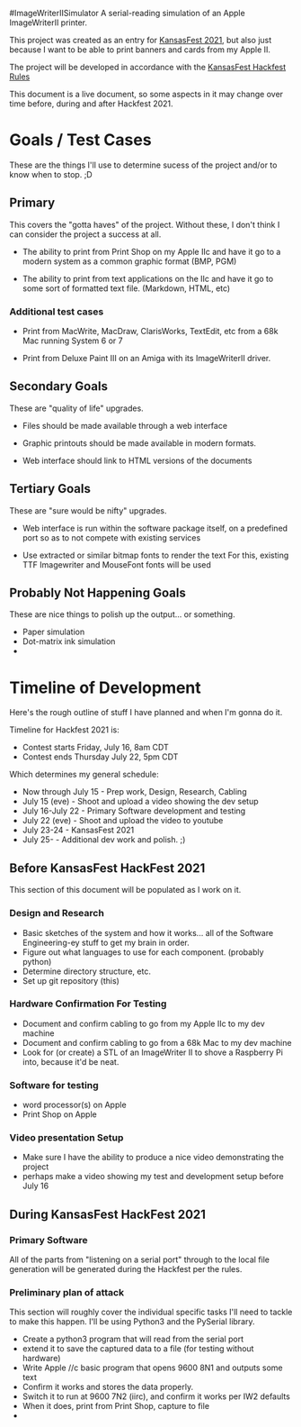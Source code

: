 #ImageWriterIISimulator
A serial-reading simulation of an Apple ImageWriterII printer.

This project was created as an entry for
[KansasFest 2021](https://www.kansasfest.org/), but also just
because I want to be able to print banners and cards from my Apple II.

The project will be developed in accordance with the 
[KansasFest Hackfest Rules](https://www.kansasfest.org/hackfest-rules/)

This document is a live document, so some aspects in it may change over
time before, during and after Hackfest 2021.


# Goals / Test Cases

These are the things I'll use to determine sucess of the project and/or
to know when to stop. ;D

## Primary

This covers the "gotta haves" of the project. Without these, I don't
think I can consider the project a success at all.

* The ability to print from Print Shop on my Apple IIc and have it go to
a modern system as a common graphic format (BMP, PGM)

* The ability to print from text applications on the IIc and have it go
to some sort of formatted text file. (Markdown, HTML, etc)


### Additional test cases

* Print from MacWrite, MacDraw, ClarisWorks, TextEdit, etc from a 68k Mac 
running System 6 or 7

* Print from Deluxe Paint III on an Amiga with its ImageWriterII driver.


## Secondary Goals

These are "quality of life" upgrades.

* Files should be made available through a web interface

* Graphic printouts should be made available in modern formats.

* Web interface should link to HTML versions of the documents


## Tertiary Goals

These are "sure would be nifty" upgrades.

* Web interface is run within the software package itself, on a predefined port so as to not compete with existing services

* Use extracted or similar bitmap fonts to render the text 
	For this, existing TTF Imagewriter and MouseFont fonts will be used


## Probably Not Happening Goals

These are nice things to polish up the output... or something.

* Paper simulation
* Dot-matrix ink simulation 
* 

# Timeline of Development

Here's the rough outline of stuff I have planned and when I'm gonna do it.

Timeline for Hackfest 2021 is:

* Contest starts Friday, July 16, 8am CDT
* Contest ends Thursday July 22, 5pm CDT

Which determines my general schedule:

* Now through July 15 - Prep work, Design, Research, Cabling
* July 15 (eve) - Shoot and upload a video showing the dev setup
* July 16-July 22 - Primary Software development and testing
* July 22 (eve) - Shoot and upload the video to youtube
* July 23-24 - KansasFest 2021
* July 25- - Additional dev work and polish.  ;)

## Before KansasFest HackFest 2021

This section of this document will be populated as I work on it.

### Design and Research

* Basic sketches of the system and how it works... all of the Software Engineering-ey stuff to get my brain in order.
* Figure out what languages to use for each component. (probably python)
* Determine directory structure, etc.
* Set up git repository (this)

### Hardware Confirmation For Testing

* Document and confirm cabling to go from my Apple IIc to my dev machine
* Document and confirm cabling to go from a 68k Mac to my dev machine
* Look for (or create) a STL of an ImageWriter II to shove a Raspberry Pi into, because it'd be neat.


### Software for testing

* word processor(s) on Apple
* Print Shop on Apple

### Video presentation Setup

* Make sure I have the ability to produce a nice video demonstrating the project
* perhaps make a video showing my test and development setup before July 16

## During KansasFest HackFest 2021

### Primary Software

All of the parts from "listening on a serial port" through to the local
file generation will be generated during the Hackfest per the rules.

### Preliminary plan of attack

This section will roughly cover the individual specific tasks I'll need to
tackle to make this happen.  I'll be using Python3 and the PySerial library.

- Create a python3 program that will read from the serial port
- extend it to save the captured data to a file (for testing without hardware)
- Write Apple //c basic program that opens 9600 8N1 and outputs some text
- Confirm it works and stores the data properly.
- Switch it to run at 9600 7N2 (iirc), and confirm it works per IW2 defaults
- When it does, print from Print Shop, capture to file
- 
